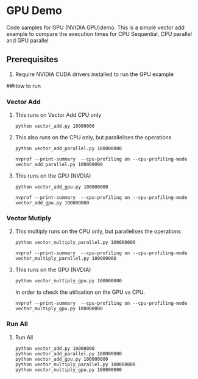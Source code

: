 # GPU Demo
Code samples for GPU (NVIDIA GPU)demo. 
This is a simple vector add example to compare the execution times for CPU Sequential, CPU parallel and GPU parallel 

## Prerequisites
1. Require NVIDIA CUDA drivers installed to run the GPU example

##How to run
### Vector Add
1. This runs on Vector Add CPU only
    ```shell
    python vector_add.py 10000000
    ```

2. This also runs on the CPU only, but parallelises the operations
    ```shell
    python vector_add_parallel.py 100000000
    ```
    ```shell
    nvprof --print-summary  --cpu-profiling on --cpu-profiling-mode vector_add_parallel.py 100000000
    ```
    
3. This runs on the GPU (NVDIA)
    ```shell
    python vector_add_gpu.py 100000000
    ```
    ```shell
    nvprof --print-summary  --cpu-profiling on --cpu-profiling-mode vector_add_gpu.py 100000000
    ```


### Vector Mutiply

2. This multiply runs on the CPU only, but parallelises the operations
    ```shell
    python vector_multiply_parallel.py 100000000
    ```
    ```shell
    nvprof --print-summary  --cpu-profiling on --cpu-profiling-mode vector_multiply_parallel.py 100000000
    ```

3. This runs on the GPU (NVDIA)
    ```shell
    python vector_multiply_gpu.py 100000000
    
    ```
    
    In order to check the utilisation on the GPU vs CPU.
    ```shell
    nvprof --print-summary  --cpu-profiling on --cpu-profiling-mode vector_multiply_gpu.py 100000000
    ```

### Run All
1. Run All
    ```shell
    python vector_add.py 10000000
    python vector_add_parallel.py 100000000
    python vector_add_gpu.py 100000000
    python vector_multiply_parallel.py 100000000
    python vector_multiply_gpu.py 100000000
    ```